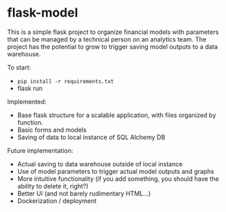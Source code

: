 # flask-model

This is a simple flask project to organize financial models with parameters that can be managed by a technical person on an analytics team. The project has the potential to grow to trigger saving model outputs to a data warehouse.

To start:
- `pip install -r requirements.txt`
- flask run

Implemented:
- Base flask structure for a scalable application, with files organized by function.
- Basic forms and models
- Saving of data to local instance of SQL Alchemy DB

Future implementation:
- Actual saving to data warehouse outside of local instance
- Use of model parameters to trigger actual model outputs and graphs
- More intuitive functionality (if you add something, you should have the ability to delete it, right?)
- Better UI (and not barely rudimentary HTML...)
- Dockerization / deployment
